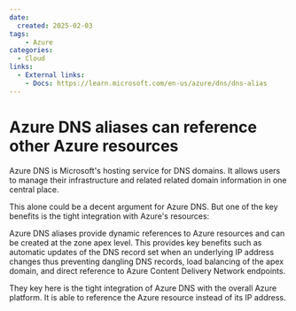 ```yaml
---
date:
  created: 2025-02-03
tags:
    - Azure
categories:
  - Cloud
links:
  - External links:
    - Docs: https://learn.microsoft.com/en-us/azure/dns/dns-alias
---
```


# Azure DNS aliases can reference other Azure resources

Azure DNS is Microsoft's hosting service for DNS domains. It allows users to manage their infrastructure and related related domain information in one central place.

<!-- more -->

This alone could be a decent argument for Azure DNS. But one of the key benefits is the tight integration with Azure's resources:

Azure DNS aliases provide dynamic references to Azure resources and can be created at the zone apex level.
This provides key benefits such as automatic updates of the DNS record set when an underlying IP address changes thus preventing dangling DNS records, load balancing of the apex domain, and direct reference to Azure Content Delivery Network endpoints.

They key here is the tight integration of Azure DNS with the overall Azure platform. It is able to reference the Azure resource instead of its IP address.
